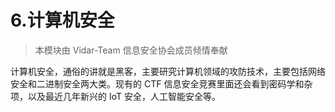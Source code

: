# 6.计算机安全

> 本模块由 Vidar-Team 信息安全协会成员倾情奉献

计算机安全，通俗的讲就是黑客，主要研究计算机领域的攻防技术，主要包括网络安全和二进制安全两大类。现有的 CTF 信息安全竞赛里面还会看到密码学和杂项，以及最近几年新兴的 IoT 安全，人工智能安全等。
